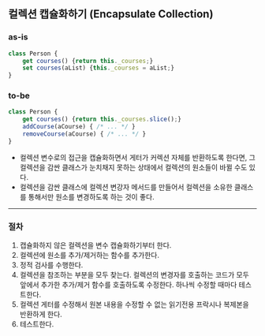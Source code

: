 ## 컬렉션 캡슐화하기 (Encapsulate Collection)

### as-is

```javascript
class Person {
    get courses() {return this._courses;}
    set courses(aList) {this._courses = aList;}
}
```

### to-be
```javascript
class Person {
    get courses() {return this._courses.slice();}
    addCourse(aCourse) { /* ... */ }
    removeCourse(aCourse) { /* ... */ }
}
```

* 컬렉션 변수로의 접근을 캡슐화하면서 게터가 커렉션 자체를 반환하도록 한다면, 그 컬렉션을 감싼 클래스가 눈치채지 못하는 상태에서 컬렉션의 원소들이 바뀔 수도 있다.
* 컬렉션을 감싼 클래스에 컬렉션 변강자 메서드를 만들어서 컬렉션을 소유한 클래스를 통해서만 원소를 변경하도록 하는 것이 좋다.

- - -

### 절차
1. 캡슐화하지 않은 컬렉션을 변수 캡슐화하기부터 한다.
2. 컬렉션에 원소를 추가/제거하는 함수를 추가한다.
3. 정적 검사를 수행한다.
4. 컬렉션을 참조하는 부분을 모두 찾는다. 컬렉션의 변경자를 호출하는 코드가 모두 앞에서 추가한 추가/제거 함수를 호출하도록 수정한다. 하나씩 수정할 때마다 테스트한다.
5. 컬렉션 게터를 수정해서 원본 내용을 수정할 수 없는 읽기전용 프락시나 복제본을 반환하게 한다.
6. 테스트한다.
